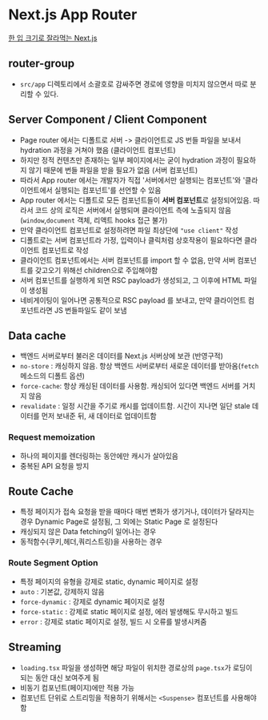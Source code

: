 # Next.js App Router

[한 입 크기로 잘라먹는 Next.js](https://www.inflearn.com/course/%ED%95%9C%EC%9E%85-%ED%81%AC%EA%B8%B0-nextjs)

## router-group

- `src/app` 디렉토리에서 소괄호로 감싸주면 경로에 영향을 미치지 않으면서 따로 분리할 수 있다.

## Server Component / Client Component

- Page router 에서는 디폴트로 서버 -> 클라이언트로 JS 번들 파일을 보내서 hydration 과정을 거쳐야 했음 (클라이언트 컴포넌트)
- 하지만 정적 컨텐츠만 존재하는 일부 페이지에서는 굳이 hydration 과정이 필요하지 않기 때문에 번들 파일을 받을 필요가 없음 (서버 컴포넌트)
- 따라서 App router 에서는 개발자가 직접 '서버에서만 실행되는 컴포넌트'와 '클라이언트에서 실행되는 컴포넌트'를 선언할 수 있음
- App router 에서는 디폴트로 모든 컴포넌트들이 **서버 컴포넌트**로 설정되어있음. 따라서 코드 상의 로직은 서버에서 실행되며 클라이언트 측에 노출되지 않음 (`window`,`document` 객체, 리액트 hooks 접근 불가)
- 만약 클라이언트 컴포넌트로 설정하려면 파일 최상단에 `"use client"` 작성
- 디폴트로는 서버 컴포넌트라 가정, 입력이나 클릭처럼 상호작용이 필요하다면 클라이언트 컴포넌트로 작성
- 클라이언트 컴포넌트에서는 서버 컴포넌트를 import 할 수 없음, 만약 서버 컴포넌트를 갖고오기 위해선 children으로 주입해야함
- 서버 컴포넌트를 실행하게 되면 RSC payload가 생성되고, 그 이후에 HTML 파일이 생성됨
- 네비게이팅이 일어나면 공통적으로 RSC payload 를 보내고, 만약 클라이언트 컴포넌트라면 JS 번들파일도 같이 보냄

## Data cache

- 백엔드 서버로부터 불러온 데이터를 Next.js 서버상에 보관 (반영구적)
- `no-store` : 캐싱하지 않음. 항상 백엔드 서버로부터 새로운 데이터를 받아옴(`fetch` 메소드의 디폴트 옵션)
- `force-cache`: 항상 캐싱된 데이터를 사용함. 캐싱되어 있다면 백엔드 서버를 거치지 않음
- `revalidate` : 일정 시간을 주기로 캐시를 업데이트함. 시간이 지나면 일단 stale 데이터를 먼저 보내준 뒤, 새 데이터로 업데이트함

### Request memoization

- 하나의 페이지를 렌더링하는 동안에만 캐시가 살아있음
- 중복된 API 요청을 방지

## Route Cache

- 특정 페이지가 접속 요청을 받을 때마다 매번 변화가 생기거나, 데이터가 달라지는 경우 Dynamic Page로 설정됨, 그 외에는 Static Page 로 설정된다
- 캐싱되지 않은 Data fetching이 일어나는 경우
- 동적함수(쿠키,헤더,쿼리스트링)을 사용하는 경우

### Route Segment Option

- 특정 페이지의 유형을 강제로 static, dynamic 페이지로 설정
- `auto` : 기본값, 강제하지 않음
- `force-dynamic` : 강제로 dynamic 페이지로 설정
- `force-static` : 강제로 static 페이지로 설정, 에러 발생해도 무시하고 빌드
- `error` : 강제로 static 페이지로 설정, 빌드 시 오류를 발생시켜줌

## Streaming

- `loading.tsx` 파일을 생성하면 해당 파일이 위치한 경로상의 `page.tsx`가 로딩이 되는 동안 대신 보여주게 됨
- 비동기 컴포넌트(페이지)에만 적용 가능
- 컴포넌트 단위로 스트리밍을 적용하기 위해서는 `<Suspense>` 컴포넌트를 사용해야함
